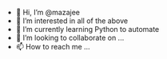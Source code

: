 - 👋 Hi, I’m @mazajee
- 👀 I’m interested in all of the above
- 🌱 I’m currently learning Python to automate
- 💞️ I’m looking to collaborate on ...
- 📫 How to reach me ...

<!---
mazajee/mazajee is a ✨ special ✨ repository because its `README.md` (this file) appears on your GitHub profile.
You can click the Preview link to take a look at your changes.
--->
